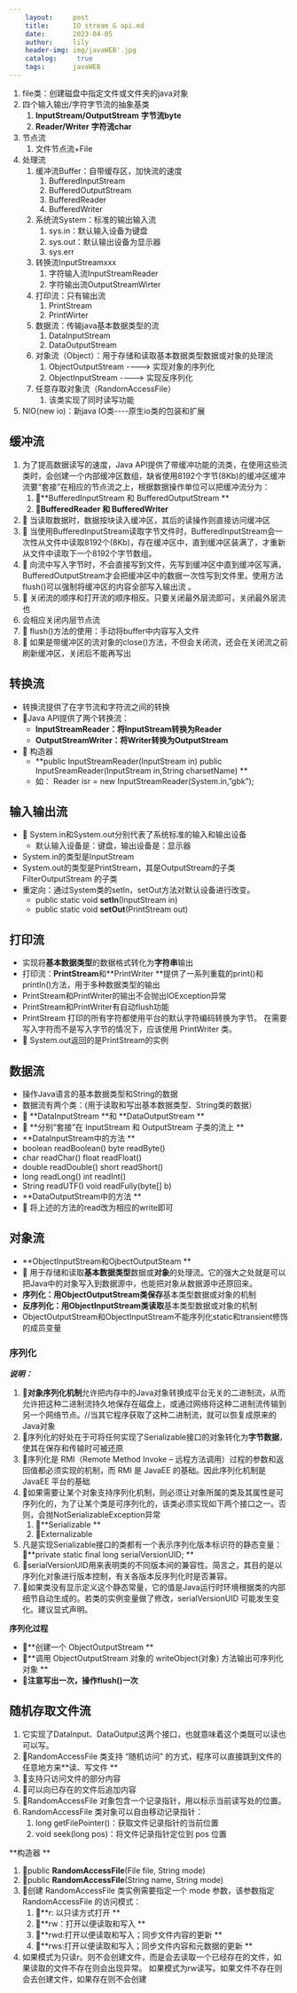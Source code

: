```yaml
---
    layout:     post
    title:      IO stream & api.md
    date:       2023-04-05
    author:     lily
    header-img: img/javaWEB'.jpg
    catalog: 	 true
    tags:       javaWEB
---
```


1. file类：创建磁盘中指定文件或文件夹的java对象
2. 四个输入输出/字符字节流的抽象基类
   1. **InputStream/OutputStream**  **字节流byte**
   2. **Reader/Writer** **字符流char**
3. 节点流
   1. 文件节点流+File
4. 处理流
   1. 缓冲流Buffer：自带缓存区，加快流的速度
      1. BufferedInputStream
      2. BufferedOutputStream
      3. BufferedReader
      4. BufferedWriter
   2. 系统流System：标准的输出输入流
      1. sys.in：默认输入设备为键盘
      2. sys.out：默认输出设备为显示器
      3. sys.err
   3. 转换流InputStreamxxx
      1. 字符输入流InputStreamReader
      2. 字符输出流OutputStreamWirter
   4. 打印流：只有输出流
      1. PrintStream
      2. PrintWirter
   5. 数据流：传输java基本数据类型的流
      1. DataInputStream
      2. DataOutputStream
   6. 对象流（Object）：用于存储和读取基本数据类型数据或对象的处理流
      1. ObjectOutputStream ----> 实现对象的序列化
      2. ObjectInputStream    ----> 实现反序列化
   7. 任意存取对象流（RandomAccessFile）
      1. 该类实现了同时读写功能
5. NIO(new io)：新java IO类----原生io类的包装和扩展
<a name="cIH0S"></a>
## 缓冲流

1. 为了提高数据读写的速度，Java API提供了带缓冲功能的流类，在使用这些流类时，会创建一个内部缓冲区数组，缺省使用8192个字节(8Kb)的缓冲区缓冲流要“套接”在相应的节点流之上，根据数据操作单位可以把缓冲流分为： 
   1. **BufferedInputStream 和 BufferedOutputStream **
   2. **BufferedReader 和 BufferedWriter**
2.  当读取数据时，数据按块读入缓冲区，其后的读操作则直接访问缓冲区 
3.  当使用BufferedInputStream读取字节文件时，BufferedInputStream会一次性从文件中读取8192个(8Kb)，存在缓冲区中，直到缓冲区装满了，才重新从文件中读取下一个8192个字节数组。 
4.  向流中写入字节时，不会直接写到文件，先写到缓冲区中直到缓冲区写满， BufferedOutputStream才会把缓冲区中的数据一次性写到文件里。使用方法 flush()可以强制将缓冲区的内容全部写入输出流 。
5.  关闭流的顺序和打开流的顺序相反。只要关闭最外层流即可，关闭最外层流也 
6. 会相应关闭内层节点流
7.  flush()方法的使用：手动将buffer中内容写入文件 
8.  如果是带缓冲区的流对象的close()方法，不但会关闭流，还会在关闭流之前刷新缓冲区，关闭后不能再写出
<a name="sfeN8"></a>
## 转换流

- 转换流提供了在字节流和字符流之间的转换
- Java API提供了两个转换流： 
   - **InputStreamReader：将InputStream转换为Reader**
   - **OutputStreamWriter：将Writer转换为OutputStream**
-  构造器 
   - **public InputStreamReader(InputStream in) public InputSreamReader(InputStream in,String charsetName) **
   - 如： Reader isr = new InputStreamReader(System.in,”gbk”);
<a name="SdEXt"></a>
## 输入输出流

-  System.in和System.out分别代表了系统标准的输入和输出设备 
   - 默认输入设备是：键盘，输出设备是：显示器 
- System.in的类型是InputStream 
- System.out的类型是PrintStream，其是OutputStream的子类FilterOutputStream 的子类 
- 重定向：通过System类的setIn，setOut方法对默认设备进行改变。 
   - public static void **setIn**(InputStream in) 
   - public static void **setOut**(PrintStream out)
<a name="z24ad"></a>
## 打印流

- 实现将**基本数据类型**的数据格式转化为**字符串**输出 
- 打印流：**PrintStream**和**PrintWriter **提供了一系列重载的print()和println()方法，用于多种数据类型的输出 
- PrintStream和PrintWriter的输出不会抛出IOException异常 
- PrintStream和PrintWriter有自动flush功能 
- PrintStream 打印的所有字符都使用平台的默认字符编码转换为字节。 在需要写入字符而不是写入字节的情况下，应该使用 PrintWriter 类。 
-  System.out返回的是PrintStream的实例
<a name="dnpct"></a>
## 数据流

- 操作Java语言的基本数据类型和String的数据
- 数据流有两个类：(用于读取和写出基本数据类型、String类的数据） 
-  **DataInputStream **和 **DataOutputStream **
-  **分别“套接”在 InputStream 和 OutputStream 子类的流上 **
- **DataInputStream中的方法 **
- boolean readBoolean()     byte readByte() 
- char readChar()                 float readFloat() 
- double readDouble()        short readShort() 
- long readLong()                int readInt() 
- String readUTF()                void readFully(byte[] b) 
- **DataOutputStream中的方法 **
-  将上述的方法的read改为相应的write即可
<a name="HCjaF"></a>
## 对象流

- **ObjectInputStream和OjbectOutputSteam **
-  用于存储和读取**基本数据类型**数据或**对象**的处理流。它的强大之处就是可以把Java中的对象写入到数据源中，也能把对象从数据源中还原回来。 
- **序列化：**用ObjectOutputStream类**保存**基本类型数据或对象的机制 
- **反序列化：**用ObjectInputStream类**读取**基本类型数据或对象的机制 
- ObjectOutputStream和ObjectInputStream不能序列化static和transient修饰的成员变量
<a name="rwNcv"></a>
### 序列化
**_说明：_**

1. **对象序列化机制**允许把内存中的Java对象转换成平台无关的二进制流，从而允许把这种二进制流持久地保存在磁盘上，或通过网络将这种二进制流传输到另一个网络节点。//当其它程序获取了这种二进制流，就可以恢复成原来的Java对象 
2. 序列化的好处在于可将任何实现了Serializable接口的对象转化为**字节数据**，使其在保存和传输时可被还原 
3. 序列化是 RMI（Remote Method Invoke – 远程方法调用）过程的参数和返回值都必须实现的机制，而 RMI 是 JavaEE 的基础。因此序列化机制是JavaEE 平台的基础 
4. 如果需要让某个对象支持序列化机制，则必须让对象所属的类及其属性是可序列化的，为了让某个类是可序列化的，该类必须实现如下两个接口之一。否则，会抛NotSerializableException异常 
   1. **Serializable **
   2. Externalizable
5. 凡是实现Serializable接口的类都有一个表示序列化版本标识符的静态变量：**private static final long serialVersionUID; **
6. serialVersionUID用来表明类的不同版本间的兼容性。简言之，其目的是以序列化对象进行版本控制，有关各版本反序列化时是否兼容。 
7. 如果类没有显示定义这个静态常量，它的值是Java运行时环境根据类的内部细节自动生成的。若类的实例变量做了修改，serialVersionUID 可能发生变化。建议显式声明。 

**序列化过程**

- **创建一个 ObjectOutputStream **
- **调用 ObjectOutputStream 对象的 writeObject(对象) 方法输出可序列化对象 **
- **注意写出一次，操作flush()一次**
<a name="dCUB1"></a>
## **随机存取文件流**

1. 它实现了DataInput、DataOutput这两个接口，也就意味着这个类既可以读也可以写。 
2. RandomAccessFile 类支持 “随机访问” 的方式，程序可以直接跳到文件的任意地方来**读、写文件 **
3. 支持只访问文件的部分内容 
4. 可以向已存在的文件后追加内容 
5. RandomAccessFile 对象包含一个记录指针，用以标示当前读写处的位置。 
6. RandomAccessFile 类对象可以自由移动记录指针： 
   1. long getFilePointer()：获取文件记录指针的当前位置 
   2. void seek(long pos)：将文件记录指针定位到 pos 位置

**构造器 **

1. public **RandomAccessFile**(File file, String mode) 
2. public **RandomAccessFile**(String name, String mode) 
3. 创建 RandomAccessFile 类实例需要指定一个 mode 参数，该参数指定 RandomAccessFile 的访问模式： 
   1. **r: 以只读方式打开 **
   2. **rw：打开以便读取和写入 **
   3. **rwd:打开以便读取和写入；同步文件内容的更新 **
   4. **rws:打开以便读取和写入；同步文件内容和元数据的更新 **
4. 如果模式为只读r。则不会创建文件，而是会去读取一个已经存在的文件，如果读取的文件不存在则会出现异常。 如果模式为rw读写。如果文件不存在则会去创建文件，如果存在则不会创建
